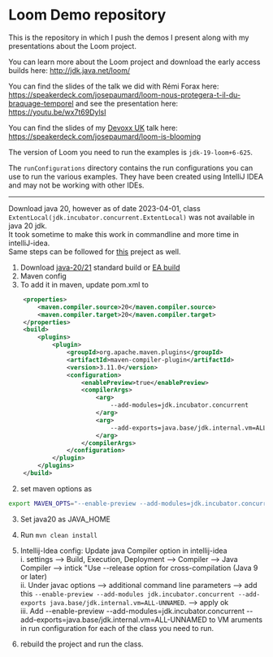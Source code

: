 Loom Demo repository
====================

This is the repository in which I push the demos I present along with my presentations about the Loom project.

You can learn more about the Loom project and download the early access builds here: http://jdk.java.net/loom/

You can find the slides of the talk we did with Rémi Forax here: https://speakerdeck.com/josepaumard/loom-nous-protegera-t-il-du-braquage-temporel and see the presentation here: https://youtu.be/wx7t69DylsI

You can find the slides of my [Devoxx UK](https://www.devoxx.co.uk/) talk here: https://speakerdeck.com/josepaumard/loom-is-blooming

The version of Loom you need to run the examples is `jdk-19-loom+6-625`.

The `runConfigurations` directory contains the run configurations you can use to run the various examples. They have been created using IntelliJ IDEA and may not be working with other IDEs. 

-----------------------------


Download java 20, however as of date 2023-04-01, class `ExtentLocal(jdk.incubator.concurrent.ExtentLocal)` was not available in java 20 jdk.      
It took sometime to make this work in commandline and more time in intelliJ-idea.   
Same steps can be followed for [this](https://github.com/JosePaumard/2022_javaone-loom-livelab) preject as well.   

1. Download [java-20/21](https://adoptium.net/temurin/releases/?version=20) standard build or [EA build](https://jdk.java.net/21/)   
2. Maven config       
1. To add it in maven, update pom.xml to     
```xml
    <properties>
        <maven.compiler.source>20</maven.compiler.source>
        <maven.compiler.target>20</maven.compiler.target>
    </properties>
    <build>
        <plugins>
            <plugin>
                <groupId>org.apache.maven.plugins</groupId>
                <artifactId>maven-compiler-plugin</artifactId>
                <version>3.11.0</version>
                <configuration>
                    <enablePreview>true</enablePreview>
                    <compilerArgs>
                        <arg>
                            --add-modules=jdk.incubator.concurrent
                        </arg>
                        <arg>
                            --add-exports=java.base/jdk.internal.vm=ALL-UNNAMED
                        </arg>
                    </compilerArgs>
                </configuration>
            </plugin>
        </plugins>
    </build>
```

2. set maven options as   
```bash
export MAVEN_OPTS="--enable-preview --add-modules=jdk.incubator.concurrent --add-exports=java.base/jdk.internal.vm=ALL-UNNAMED"
```

3. Set java20 as JAVA_HOME
4. Run `mvn clean install`

3. Intellij-Idea config:   Update java Compiler option in intellij-idea   
i. settings --> Build, Execution, Deployment --> Compiler --> Java Compiler --> intick "Use --release option for cross-compilation (Java 9 or later)   
ii. Under javac options --> additional command line parameters --> add this `--enable-preview --add-modules jdk.incubator.concurrent --add-exports java.base/jdk.internal.vm=ALL-UNNAMED`. --> apply ok   
iii. Add --enable-preview --add-modules=jdk.incubator.concurrent --add-exports=java.base/jdk.internal.vm=ALL-UNNAMED to VM aruments in run configuration for each of the class you need to run.

4. rebuild the project and run the class.  
